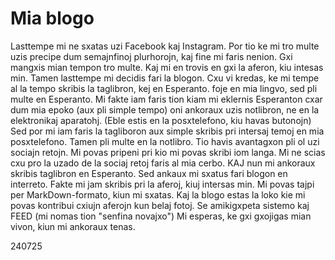 # Mia blogo
Lasttempe mi ne sxatas uzi Facebook kaj Instagram. Por tio ke mi tro multe uzis precipe dum semajnfinoj plurhorojn, kaj fine mi faris nenion. Gxi mangxis mian tempon tro multe. Kaj mi en trovis en gxi la aferon, kiu intesas min. Tamen lasttempe mi decidis fari la blogon. Cxu vi kredas, ke mi tempe al la tempo skribis la taglibron, kej en Esperanto. foje en mia lingvo, sed pli multe en Esperanto. Mi fakte iam faris tion kiam mi eklernis Esperanton cxar dum mia epoko (aux pli simple tempo) oni ankoraux uzis notlibron, ne en la elektronikaj aparatohj. (Eble estis en la posxtelefono, kiu havas butonojn) Sed por mi iam faris la tagliboron aux simple skribis pri intersaj temoj en mia posxtelefono. Tamen pli multe en la notlibro. Tio havis avantagxon pli ol uzi sociajn retojn. Mi povas pripeni pri kio mi povas skribi iom langa. Mi ne scias cxu pro la uzado de la sociaj retoj faris al mia cerbo. KAJ nun mi ankoraux skribis taglibron en Esperanto. Sed ankaux mi sxatus fari blogon en interreto. Fakte mi jam skribis pri la aferoj, kiuj intersas min. Mi povas tajpi per MarkDown-formato, kiun mi sxatas. Kaj la blogo estas la loko kie mi povas kontribui cxiujn aferojn kun belaj fotoj. Se amikigxpeta sistemo kaj FEED (mi nomas tion "senfina novajxo") Mi esperas, ke gxi gxojigas mian vivon, kiun mi ankoraux tenas.

240725